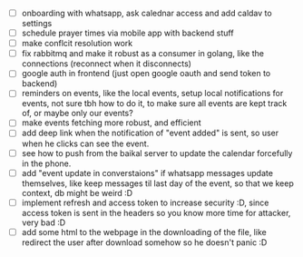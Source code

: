 - [ ] onboarding with whatsapp, ask calednar access and add caldav to settings
- [ ] schedule prayer times via mobile app with backend stuff
- [ ] make conflcit resolution work
- [ ] fix rabbitmq and make it robust as a consumer in golang, like the connections (reconnect when it disconnects)
- [ ] google auth in frontend (just open google oauth and send token to backend)
- [ ] reminders on events, like the local events, setup local notifications for events, not sure tbh how to do it, to make sure all events are kept track of, or maybe only our events?
- [ ] make events fetching more robust, and efficient
- [ ] add deep link when the notification of "event added" is sent, so user when he clicks can see the event.
- [ ] see how to push from the baikal server to update the calendar forcefully in the phone.
- [ ] add "event update in converstaions" if whatsapp messages update themselves, like keep messages til last day of the event, so that we keep context, db might be weird :D
- [ ] implement refresh and access token to increase security :D, since access token is sent in the headers so you know more time for attacker, very bad :D
- [ ] add some html to the webpage in the downloading of the file, like redirect the user after download somehow so he doesn't panic :D
